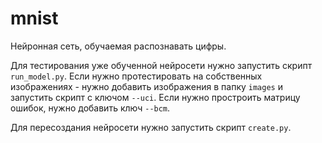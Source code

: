 # mnist
Нейронная сеть, обучаемая распознавать цифры.

Для тестирования уже обученной нейросети нужно запустить скрипт `run_model.py`.
Если нужно протестировать на собственных изображениях - нужно добавить изображения в папку `images` и запустить скрипт с ключом `--uci`.
Если нужно простроить матрицу ошибок, нужно добавить ключ `--bcm`.

Для пересоздания нейросети нужно запустить скрипт `create.py`.
